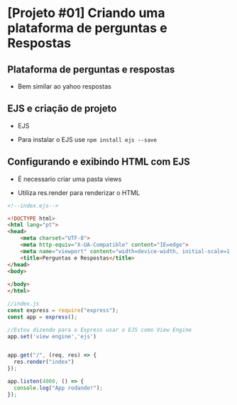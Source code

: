 # [Projeto #01] Criando uma plataforma de perguntas e Respostas


## Plataforma de perguntas e respostas

- Bem similar ao yahoo respostas

## EJS e criação de projeto

- EJS

- Para instalar o EJS use `npm install ejs --save`

## Configurando e exibindo HTML com EJS

- É necessario criar uma pasta views

- Utiliza res.render para renderizar o HTML

```html
<!--index.ejs-->

<!DOCTYPE html>
<html lang="pt">
<head>
    <meta charset="UTF-8">
    <meta http-equiv="X-UA-Compatible" content="IE=edge">
    <meta name="viewport" content="width=device-width, initial-scale=1.0">
    <title>Perguntas e Respostas</title>
</head>
<body>
    
</body>
</html>
```

```JavaScript
//index.js
const express = require("express");
const app = express();

//Estou dizendo para o Express usar o EJS como View Engine
app.set('view engine','ejs')


app.get("/", (req, res) => {
  res.render("index")
});

app.listen(4000, () => {
  console.log("App rodando!");
});
```